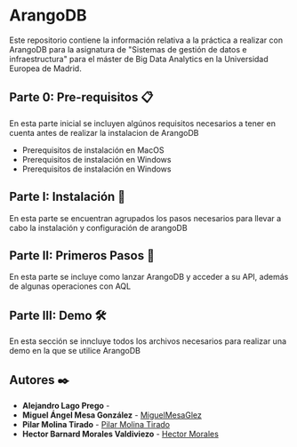 # ArangoDB
Este repositorio contiene la información relativa a la práctica a realizar con ArangoDB para la asignatura de "Sistemas de gestión de datos e infraestructura" para el máster de Big Data Analytics en la Universidad Europea de Madrid. 

  
## Parte 0: Pre-requisitos 📋
En esta parte inicial se incluyen algúnos requisitos necesarios a tener en cuenta antes de realizar la instalacion de ArangoDB
- Prerequisitos de instalación en MacOS 
- Prerequisitos de instalación en Windows
- Prerequisitos de instalación en Windows

## Parte I: Instalación 🔧
En esta parte se encuentran agrupados los pasos necesarios para llevar a cabo la instalación y configuración de arangoDB

## Parte II: Primeros Pasos 🚀
En esta parte se incluye como lanzar ArangoDB y acceder a su API, además de algunas operaciones con AQL

## Parte III: Demo 🛠️
En esta sección se inncluye todos los archivos necesarios para realizar una demo en la que se utilice ArangoDB

## Autores ✒️
* **Alejandro Lago Prego** - 
* **Miguel Ángel Mesa González** - [MiguelMesaGlez](https://github.com/MiguelMesaGlez)
* **Pilar Molina Tirado** - [Pilar Molina Tirado](https://github.com/piilimolina)
* **Hector Barnard  Morales Valdiviezo** - [Hector Morales](https://github.com/21819966)
